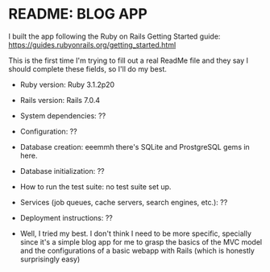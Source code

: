 # README: BLOG APP

I built the app following the Ruby on Rails Getting Started guide:
https://guides.rubyonrails.org/getting_started.html

This is the first time I'm trying to fill out a real ReadMe file and they say I should complete these fields, so I'll do my best.

* Ruby version: Ruby 3.1.2p20

* Rails version: Rails 7.0.4

* System dependencies: ??

* Configuration: ??

* Database creation: eeemmh there's SQLite and ProstgreSQL gems in here.

* Database initialization: ??

* How to run the test suite: no test suite set up.

* Services (job queues, cache servers, search engines, etc.): ??

* Deployment instructions: ??

* Well, I tried my best. I don't think I need to be more specific, specially since it's a simple blog app for me to grasp the basics of the MVC model and the configurations of a basic webapp with Rails (which is honestly surprisingly easy)
